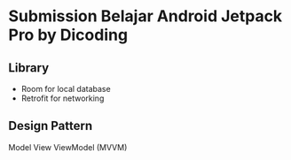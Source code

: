 # Submission Belajar Android Jetpack Pro by Dicoding

## Library
- Room for local database
- Retrofit for networking

## Design Pattern
Model View ViewModel (MVVM)
